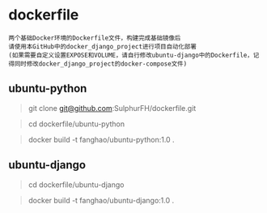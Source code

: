 # dockerfile
    两个基础Docker环境的Dockerfile文件，构建完成基础镜像后
    请使用本GitHub中的docker_django_project进行项目自动化部署
    (如果需要自定义设置EXPOSE和VOLUME，请自行修改ubuntu-django中的Dockerfile，记得同时修改docker_django_project的docker-compose文件)
## ubuntu-python

>   git clone git@github.com:SulphurFH/dockerfile.git

>   cd dockerfile/ubuntu-python

>   docker build -t fanghao/ubuntu-python:1.0 .

## ubuntu-django

>   cd dockerfile/ubuntu-django

>   docker build -t fanghao/ubuntu-django:1.0 .

